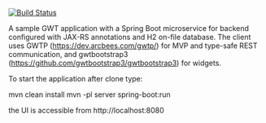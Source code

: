 [![Build Status](https://travis-ci.org/aceroni75/gwtboot.svg?branch=master)](https://travis-ci.org/aceroni75/gwtboot)

A sample GWT application with a Spring Boot microservice for backend configured with JAX-RS annotations and H2 on-file database. The client uses GWTP (https://dev.arcbees.com/gwtp/) for MVP and type-safe REST communication, and gwtbootstrap3 (https://github.com/gwtbootstrap3/gwtbootstrap3) for widgets.

To start the application after clone type: 

mvn clean install
mvn -pl server spring-boot:run

the UI is accessible from http://localhost:8080
